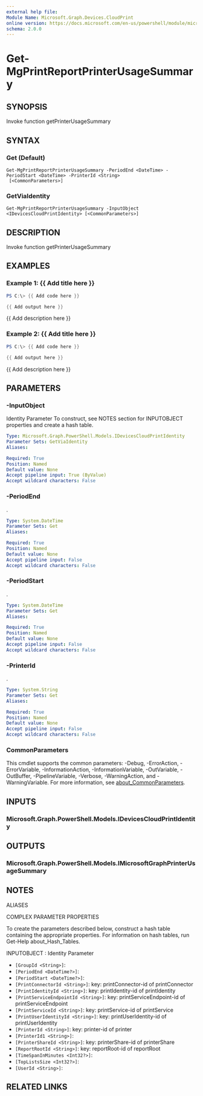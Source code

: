 ```yaml
---
external help file:
Module Name: Microsoft.Graph.Devices.CloudPrint
online version: https://docs.microsoft.com/en-us/powershell/module/microsoft.graph.devices.cloudprint/get-mgprintreportprinterusagesummary
schema: 2.0.0
---
```


# Get-MgPrintReportPrinterUsageSummary

## SYNOPSIS
Invoke function getPrinterUsageSummary

## SYNTAX

### Get (Default)
```
Get-MgPrintReportPrinterUsageSummary -PeriodEnd <DateTime> -PeriodStart <DateTime> -PrinterId <String>
 [<CommonParameters>]
```

### GetViaIdentity
```
Get-MgPrintReportPrinterUsageSummary -InputObject <IDevicesCloudPrintIdentity> [<CommonParameters>]
```

## DESCRIPTION
Invoke function getPrinterUsageSummary

## EXAMPLES

### Example 1: {{ Add title here }}
```powershell
PS C:\> {{ Add code here }}

{{ Add output here }}
```

{{ Add description here }}

### Example 2: {{ Add title here }}
```powershell
PS C:\> {{ Add code here }}

{{ Add output here }}
```

{{ Add description here }}

## PARAMETERS

### -InputObject
Identity Parameter
To construct, see NOTES section for INPUTOBJECT properties and create a hash table.

```yaml
Type: Microsoft.Graph.PowerShell.Models.IDevicesCloudPrintIdentity
Parameter Sets: GetViaIdentity
Aliases:

Required: True
Position: Named
Default value: None
Accept pipeline input: True (ByValue)
Accept wildcard characters: False
```

### -PeriodEnd
.

```yaml
Type: System.DateTime
Parameter Sets: Get
Aliases:

Required: True
Position: Named
Default value: None
Accept pipeline input: False
Accept wildcard characters: False
```

### -PeriodStart
.

```yaml
Type: System.DateTime
Parameter Sets: Get
Aliases:

Required: True
Position: Named
Default value: None
Accept pipeline input: False
Accept wildcard characters: False
```

### -PrinterId
.

```yaml
Type: System.String
Parameter Sets: Get
Aliases:

Required: True
Position: Named
Default value: None
Accept pipeline input: False
Accept wildcard characters: False
```

### CommonParameters
This cmdlet supports the common parameters: -Debug, -ErrorAction, -ErrorVariable, -InformationAction, -InformationVariable, -OutVariable, -OutBuffer, -PipelineVariable, -Verbose, -WarningAction, and -WarningVariable. For more information, see [about_CommonParameters](http://go.microsoft.com/fwlink/?LinkID=113216).

## INPUTS

### Microsoft.Graph.PowerShell.Models.IDevicesCloudPrintIdentity

## OUTPUTS

### Microsoft.Graph.PowerShell.Models.IMicrosoftGraphPrinterUsageSummary

## NOTES

ALIASES

COMPLEX PARAMETER PROPERTIES

To create the parameters described below, construct a hash table containing the appropriate properties. For information on hash tables, run Get-Help about_Hash_Tables.


INPUTOBJECT <IDevicesCloudPrintIdentity>: Identity Parameter
  - `[GroupId <String>]`: 
  - `[PeriodEnd <DateTime?>]`: 
  - `[PeriodStart <DateTime?>]`: 
  - `[PrintConnectorId <String>]`: key: printConnector-id of printConnector
  - `[PrintIdentityId <String>]`: key: printIdentity-id of printIdentity
  - `[PrintServiceEndpointId <String>]`: key: printServiceEndpoint-id of printServiceEndpoint
  - `[PrintServiceId <String>]`: key: printService-id of printService
  - `[PrintUserIdentityId <String>]`: key: printUserIdentity-id of printUserIdentity
  - `[PrinterId <String>]`: key: printer-id of printer
  - `[PrinterId1 <String>]`: 
  - `[PrinterShareId <String>]`: key: printerShare-id of printerShare
  - `[ReportRootId <String>]`: key: reportRoot-id of reportRoot
  - `[TimeSpanInMinutes <Int32?>]`: 
  - `[TopListsSize <Int32?>]`: 
  - `[UserId <String>]`: 

## RELATED LINKS

